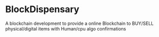 # BlockDispensary
A blockchain development to provide a online Blockchain to BUY/SELL physical/digital items with Human/cpu algo confirmations
